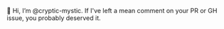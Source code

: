 👋 Hi, I’m @cryptic-mystic. If I've left a mean comment on your PR or GH issue, you probably deserved it.

<!---
cryptic-mystic/cryptic-mystic is a ✨ special ✨ repository because its `README.md` (this file) appears on your GitHub profile.
You can click the Preview link to take a look at your changes.
--->
